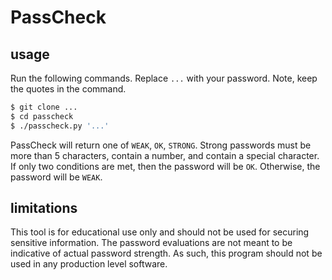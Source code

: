 # PassCheck

## usage

Run the following commands. Replace `...` with your password. Note, keep the quotes in the
command.

```bash
$ git clone ...
$ cd passcheck
$ ./passcheck.py '...'
```

PassCheck will return one of `WEAK`, `OK`, `STRONG`. Strong passwords must be more than
5 characters, contain a number, and contain a special character. If only two conditions
are met, then the password will be `OK`. Otherwise, the password will be `WEAK`.

## limitations

This tool is for educational use only and should not be used for securing sensitive information.
The password evaluations are not meant to be indicative of actual password strength.
As such, this program should not be used in any production level software.
